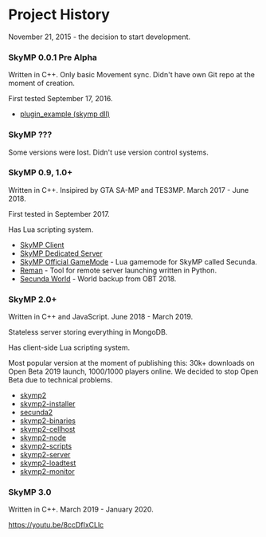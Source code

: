 # Project History

November 21, 2015 - the decision to start development.

### SkyMP 0.0.1 Pre Alpha

Written in C++. Only basic Movement sync. Didn't have own Git repo at the moment of creation.

First tested September 17, 2016.

* [plugin_example (skymp dll)](https://github.com/Pospelove/plugin_example-skymp-dll)

### SkyMP ???

Some versions were lost. Didn't use version control systems.

### SkyMP 0.9, 1.0+

Written in C++. Insipired by GTA SA-MP and TES3MP. March 2017 - June 2018.

First tested in September 2017.

Has Lua scripting system.

* [SkyMP Client](https://bitbucket.org/skymp_team/skymp-client)
* [SkyMP Dedicated Server](https://bitbucket.org/skymp_team/skymp-dedicated-server)
* [SkyMP Official GameMode](https://bitbucket.org/skymp_team/skymp-official-gamemode) - Lua gamemode for SkyMP called Secunda.
* [Reman](https://bitbucket.org/skymp_team/reman) - Tool for remote server launching written in Python.
* [Secunda World](https://bitbucket.org/skymp_team/secunda-world) - World backup from OBT 2018.

### SkyMP 2.0+

Written in C++ and JavaScript. June 2018 - March 2019.

Stateless server storing everything in MongoDB.

Has client-side Lua scripting system.

Most popular version at the moment of publishing this: 30k+ downloads on Open Beta 2019 launch, 1000/1000 players online. We decided to stop Open Beta due to technical problems.

* [skymp2](https://gitlab.com/pospelov/skymp2)
* [skymp2-installer](https://gitlab.com/pospelov/skymp2-installer)
* [secunda2](https://gitlab.com/pospelov/secunda2)
* [skymp2-binaries](https://gitlab.com/pospelov/skymp2-binaries)
* [skymp2-cellhost](https://gitlab.com/pospelov/skymp2-cellhost)
* [skymp2-node](https://gitlab.com/pospelov/skymp2-node)
* [skymp2-scripts](https://gitlab.com/pospelov/skymp2-scripts)
* [skymp2-server](https://gitlab.com/pospelov/skymp2-server)
* [skymp2-loadtest](https://gitlab.com/pospelov/skymp2-loadtest)
* [skymp2-monitor](https://gitlab.com/pospelov/skymp2-monitor)

### SkyMP 3.0

Written in C++. March 2019 - January 2020.



https://youtu.be/8ccDfIxCLlc
